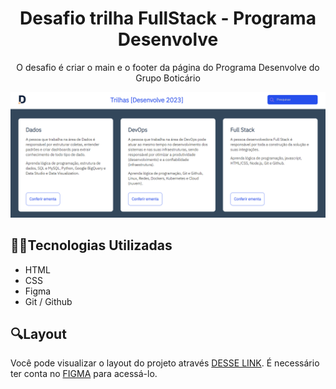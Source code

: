 <h1 align="center">Desafio trilha FullStack - Programa Desenvolve</h1>

<p align="center">O desafio é criar o main e o footer da página do Programa Desenvolve do Grupo Boticário</p>

<p align="center">
    <img src="assets/trilha-desenvolve.png">
</p>


## 🧑‍💻Tecnologias Utilizadas
- HTML
- CSS
- Figma
- Git / Github


## 🔍Layout
Você pode visualizar o layout do projeto através [DESSE LINK](https://milenaemmert.notion.site/Desafio-Criando-a-Main-e-o-Footer-da-p-gina-a87c70459fb942aba9b62cc952a17128). É necessário ter conta no [FIGMA](https://www.figma.com/) para acessá-lo.